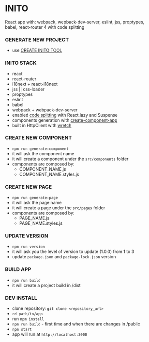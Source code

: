 # INITO

React app with: webpack, wepback-dev-server, eslint, jss, proptypes, babel, react-router 4 with code splitting

### GENERATE NEW PROJECT

-   use [CREATE INITO TOOL](https://github.com/giovannibieller/create-inito)

### INITO STACK

-   react
-   react-router
-   i18next + react-i18next
-   jss || css-loader
-   proptypes
-   eslint
-   babel
-   webpack + webpack-dev-server
-   enabled [code splitting](https://reactjs.org/docs/code-splitting.html) with React.lazy and Suspense
-   components generation with [create-component-app](https://www.npmjs.com/package/create-component-app)
-   built in HttpClient with [wretch](https://www.npmjs.com/package/wretch)

### CREATE NEW COMPONENT

-   `npm run generate:component`
-   it will ask the component name
-   it will create a component under the `src/components` folder
-   components are composed by:
    -   COMPONENT_NAME.js
    -   COMPONENT_NAME.styles.js

### CREATE NEW PAGE

-   `npm run generate:page`
-   it will ask the page name
-   it will create a page under the `src/pages` folder
-   components are composed by:
    -   PAGE_NAME.js
    -   PAGE_NAME.styles.js

### UPDATE VERSION

-   `npm run version`
-   it will ask you the level of version to update (1.0.0) from 1 to 3
-   update `package.json` and `package-lock.json` version

### BUILD APP

-   `npm run build`
-   it will create a project build in /dist

### DEV INSTALL

-   clone repository: `git clone <repository_url>`
-   `cd path/to/app`
-   run `npm install`
-   `npm run build` - first time and when there are changes in /public
-   `npm start`
-   app will run at `http://localhost:3000`
